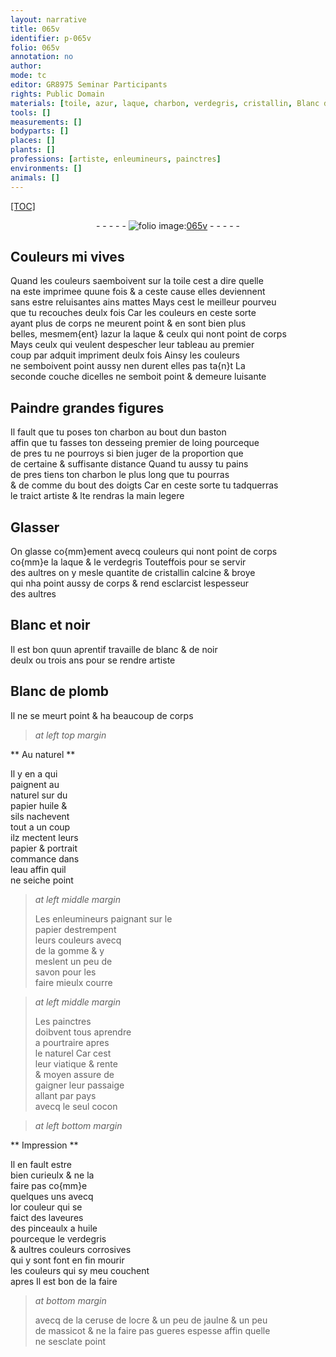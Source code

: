 ```yaml
---
layout: narrative
title: 065v
identifier: p-065v
folio: 065v
annotation: no
author:
mode: tc
editor: GR8975 Seminar Participants
rights: Public Domain
materials: [toile, azur, laque, charbon, verdegris, cristallin, Blanc de plomb, papier, huile, eau, gomme, savon, cocon, or, ceruse, ocre & un peu de jaulne, massicot]
tools: []
measurements: []
bodyparts: []
places: []
plants: []
professions: [artiste, enleumineurs, painctres]
environments: []
animals: []
---
```


<p><a href="{{site.url}}/{{base.url}}/diplomatic/">[TOC]</a></p><div class="folio" align="center">- - - - - <a href="http://gallica.bnf.fr/ark:/12148/btv1b10500001g/f136.image" target="_blank"><img src="https://cu-mkp.github.io/2017-workshop-edition/assets/photo-icon.png" alt="folio image: " style="display:inline-block; margin-bottom:-3px;"/>065v</a> - - - - - </div>  
  

## Couleurs mi vives

 
Quand les couleurs s<span class="del">a</span>emboivent sur la <span class="m">toile</span> cest a dire quelle<br/> na este imprimee quune fois & a ceste cause elles deviennent<br/> sans <span class="add">estre</span> reluisantes ains mattes Mays cest le meilleur pourveu<br/> que tu recouches deulx fois Car les couleurs en ceste sorte<br/> ayant plus de corps ne meurent point & en sont bien plus<br/> belles, mesmem{ent} l<span class="m">azur</span> la <span class="m">laque</span> & ceulx qui nont point de corps<br/> Mays ceulx qui veulent despescher leur tableau au premier<br/> coup par adquit impriment deulx fois Ainsy les couleurs<br/> ne semboivent point aussy nen durent elles pas ta{n}t La<br/> seconde couche dicelles ne semboit point & demeure luisante
 
 
  

## Paindre grandes figures

 
Il fault que tu poses ton <span class="m">charbon</span> au bout dun baston<br/> affin que tu fasses ton desseing premier de loing pourceque<br/> de pres tu ne pourroys si bien juger de la proportion que<br/> de certaine & suffisante distance Quand <span class="del">tu</span> aussy tu pains<br/> de pres tiens ton <span class="m">charbon</span> le plus long que tu pourras<br/> & <span class="del">de</span> comme du bout des doigts Car en ceste sorte tu tadquerras<br/> le traict <span class="pro">artiste</span> & <span class="del">l</span>te rendras la main legere
 
 
  

## Glasser

 
On glasse co{mm}ement avecq couleurs qui nont point de corps<br/> co{mm}e la <span class="m">laque</span> & le <span class="m">verdegris</span> Touteffois pour se servir<br/> des aultres on y mesle quantite de <span class="m">cristallin</span> calcine & broye<br/> qui nha point aussy de corps & <span class="del">rend</span> esclarcist lespesseur<br/> des aultres
 
 
  

## Blanc et noir

 
Il est bon quun aprentif travaille de blanc & de noir<br/> deulx ou trois ans pour se rendre <span class="pro">artiste</span>
 
 
  

## <span class="m">Blanc de plomb</span>

 
Il ne se meurt point & ha beaucoup de corps
 
 
> *at left top margin*
> 
> 
>    

** Au naturel **

 
Il y en a qui<br/> paignent au<br/> naturel sur du<br/> <span class="m">papier</span> <span class="m">huile</span> &<br/> sils nachevent<br/> tout a un coup<br/> ilz mectent leurs<br/> <span class="m">papier</span> & portrait<br/> commance dans<br/> l<span class="m">eau</span> affin quil<br/> ne seiche point
 
> *at left middle margin*
> 
> 
>   Les <span class="pro">enleumineurs</span> paignant sur le<br/> <span class="m">papier</span> destrempent<br/> leurs couleurs avecq<br/> de la <span class="m">gomme</span> & y<br/> meslent un peu de<br/> <span class="m">savon</span> pour les<br/> faire mieulx courre
 
> *at left middle margin*
> 
> 
>   Les <span class="pro">painctres</span><br/> doibvent tous aprendre<br/> a pourtraire apres<br/> le naturel Car cest<br/> leur viatique & rente<br/> & moyen assure de<br/> gaigner leur passaige<br/> allant par pays<br/> avecq le seul <span class="m">cocon</span> 
 
 
> *at left bottom margin*
> 
> 
>    

** Impression **

 
Il en fault estre<br/> bien curieulx & ne la<br/> faire pas co{mm}e<br/> quelques uns avecq<br/> l<span class="m">or</span> couleur qui se<br/> faict des laveures<br/> des pinceaulx a <span class="m">huile</span><br/> pourceque le <span class="m">verdegris</span><br/> & aultres couleurs corrosives<br/> qui y sont font en fin mourir<br/> les couleurs qui sy <span class="del">meu</span> couchent<br/> apres Il est bon de la faire
 
> *at bottom margin*
> 
> 
>   avecq de la <span class="m">ceruse</span> de l<span class="m">ocre <span class="del">& un peu de</span> jaulne</span> & un peu<br/> de <span class="m">massicot</span> & ne la faire pas gueres espesse affin quelle<br/> ne sesclate point
 
